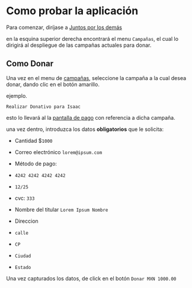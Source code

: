
#  Como probar la aplicación

  

Para comenzar, diríjase a [Juntos por los demás](https://jpld-fe.vercel.app/)

en la esquina superior derecha encontrará el menu `Campañas`, el cual lo dirigirá al despliegue de las campañas actuales para donar.

  

##  Como Donar

  

Una vez en el menu de [campañas](https://jpld-fe.vercel.app/campanias), seleccione la campaña a la cual desea donar, dando clic en el botón amarillo.

  

ejemplo.

`Realizar Donativo para Isaac`

  

esto lo llevará al la [pantalla de pago](https://donate.stripe.com/test_14k6oGeHNaqw1gI8xs) con referencia a dicha campaña.

  

una vez dentro, introduzca los datos **obligatorios** que le solicita:

  

-  Cantidad $`1000`

-  Correo electrónico `lorem@ipsum.com`

-  Método de pago:

-  `4242 4242 4242 4242`

-  `12/25`

-  cvc: `333`

-  Nombre del titular `Lorem Ipsum Nombre`

-  Direccion

-  `calle`

-  `CP`

-  `Ciudad`

-  `Estado`

  

Una vez capturados los datos, de click en el botón `Donar MXN 1000.00`
